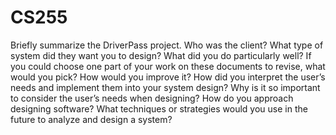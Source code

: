 # CS255

Briefly summarize the DriverPass project. Who was the client? What type of system did they want you to design?
What did you do particularly well?
If you could choose one part of your work on these documents to revise, what would you pick? How would you improve it?
How did you interpret the user’s needs and implement them into your system design? Why is it so important to consider the user’s needs when designing?
How do you approach designing software? What techniques or strategies would you use in the future to analyze and design a system?
